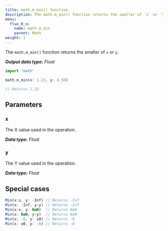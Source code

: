 ```yaml
---
title: math.m_min() function
description: The math.m_min() function returns the smaller of `x` or `y`.
menu:
  flux_0_x:
    name: math.m_min
    parent: Math
weight: 1
---
```


The `math.m_min()` function returns the smaller of `x` or `y`.

_**Output data type:** Float_

```js
import "math"

math.m_min(x: 1.23, y: 4.56)

// Returns 1.23
```

## Parameters

### x
The X value used in the operation.

_**Data type:** Float_

### y
The Y value used in the operation.

_**Data type:** Float_

## Special cases
```js
Min(x:x, y: -Inf) // Returns -Inf
Min(x: -Inf, y:y) // Returns -Inf
Min(x:x, y: NaN)  // Returns NaN
Min(x: NaN, y:y)  // Returns NaN
Min(x: -0, y: ±0) // Returns -0
Min(x: ±0, y: -0) // Returns -0
```
